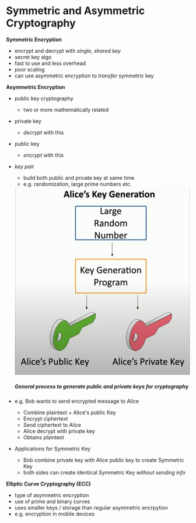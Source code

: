 # Symmetric and Asymmetric Cryptography

**Symmetric Encryption**
- encrypt and decrypt with *single, shared key*
- secret key algo
- fast to use and less overhead
- poor scaling
- can use asymmetric encryption to *transfer* symmetric key

**Asymmetric Encryption**
- public key cryptography
    - two or more mathematically related
- private key
    - *decrypt* with this
- public key
    - *encrypt* with this
- *key pair*
    - build both public and private key at same time
    - e.g. randomization, large prime numbers etc.

    <img src="assets/key_generation.png" alt="key generation" width="700"/>

    ##### *General process to generate public and private keys for cryptography*

- e.g. Bob wants to send encrypted message to Alice
    - Combine plaintext + Alice's public Key
    - Encrypt ciphertext
    - Send ciphertext to Alice
    - Alice decrypt with private key
    - Obtains plaintext

- Applications for Symmetric Key
    - Bob combine private key with Alice public key to create Symmetric Key
    - both sides can create identical Symmetric Key *without sending info*

**Elliptic Curve Cryptography (ECC)**
- type of asymmetric encryption
- use of prime and binary curves
- uses smaller keys / storage than regular asymmetric encrpytion
- e.g. encryption in mobile devices
